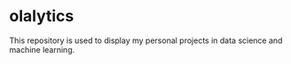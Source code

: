 # olalytics
This repository is used to display my personal projects in data science and machine learning.
